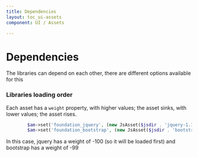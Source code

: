 ```yaml
---
title: Dependencies
layout: toc_ui-assets
component: UI / Assets

---
```

# Dependencies

The libraries can depend on each other, there are different options available for this

### Libraries loading order

Each asset has a `weight` property, with higher values; the asset sinks, with lower values; the asset rises.

```php
        $am->set('foundation_jquery', (new JsAsset($jsdir . 'jquery-1.11.0.min.js'))->setWeight(-100));
        $am->set('foundation_bootstrap', (new JsAsset($jsdir . 'bootstrap-3.1.1.min.js'))->setWeight(-99));

```

In this case, jquery has a weight of -100 (so it will be loaded first) and bootstrap has a weight of -99